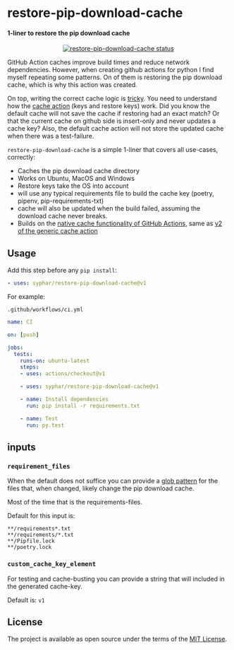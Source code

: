 # restore-pip-download-cache

#### 1-liner to restore the pip download cache
<p align="center">
  <a href="https://github.com/syphar/restore-pip-download-cache"><img alt="restore-pip-download-cache status" src="https://github.com/syphar/restore-pip-download-cache/workflows/build-test/badge.svg"></a>
</p>

GitHub Action caches improve build times and reduce network dependencies. However, when creating github actions for
python I find myself repeating some patterns. On of them is restoring the pip download cache, which is
why this action was created.

On top, writing the correct cache logic is [tricky](https://github.com/actions/cache/blob/0781355a23dac32fd3bac414512f4b903437991a/examples.md#python---pip). You need to understand how the [cache action](https://github.com/actions/cache) (keys and restore keys) work. Did you know the default cache will not save the cache if restoring had an exact match? Or that the current cache on github side is insert-only and never updates a cache key?  Also, the default cache action will not store the updated cache
when there was a test-failure.

`restore-pip-download-cache` is a simple 1-liner that covers all use-cases, correctly:
- Caches the pip download cache directory
- Works on Ubuntu, MacOS and Windows
- Restore keys take the OS into account
- will use any typical requirements file to build the cache key (poetry, pipenv, pip-requirements-txt)
- cache will also be updated when the build failed, assuming the download cache never breaks.
- Builds on the [native cache functionality of GitHub Actions](https://github.com/actions/toolkit/tree/master/packages/cache), same as [v2 of the generic cache action](https://github.com/actions/cache/issues/55#issuecomment-629433225)

## Usage

Add this step before any `pip install`:
```yml
- uses: syphar/restore-pip-download-cache@v1
```

For example:

`.github/workflows/ci.yml`
```yml
name: CI

on: [push]

jobs:
  tests:
    runs-on: ubuntu-latest
    steps:
    - uses: actions/checkout@v1

    - uses: syphar/restore-pip-download-cache@v1

    - name: Install dependencies
      run: pip install -r requirements.txt

    - name: Test
      run: py.test
```

## inputs

### `requirement_files`

When the default does not suffice you can provide a [glob pattern](https://github.com/actions/toolkit/tree/1cc56db0ff126f4d65aeb83798852e02a2c180c3/packages/glob) for the files that, when changed, likely change the pip download cache.

Most of the time that is the requirements-files.

Default for this input is:
```
**/requirements*.txt
**/requirements/*.txt
**/Pipfile.lock
**/poetry.lock
```

### `custom_cache_key_element`
For testing and cache-busting you can provide a string that will included in the generated cache-key.

Default is: `v1`

## License

The project is available as open source under the terms of the [MIT License](http://opensource.org/licenses/MIT).
